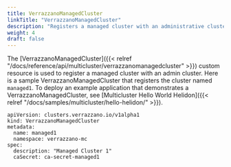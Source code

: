 ```yaml
---
title: VerrazzanoManagedCluster
linkTitle: "VerrazzanoManagedCluster"
description: "Registers a managed cluster with an administrative cluster"
weight: 4
draft: false
---
```


The [VerrazzanoManagedCluster]({{< relref "/docs/reference/api/multicluster/verrazzanomanagedcluster" >}}) custom resource is used to register a managed cluster with an admin cluster.  Here is a sample VerrazzanoManagedCluster that registers the cluster named `managed1`.  To deploy an example application that demonstrates a VerrazzanoManagedCluster, see [Multicluster Hello World Helidon]({{< relref "/docs/samples/multicluster/hello-helidon/" >}}).

```
apiVersion: clusters.verrazzano.io/v1alpha1
kind: VerrazzanoManagedCluster
metadata:
  name: managed1
  namespace: verrazzano-mc
spec:
  description: "Managed Cluster 1"
  caSecret: ca-secret-managed1
```
